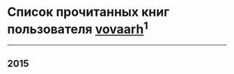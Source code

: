 # Список прочитанных книг пользователя [vovaarh](http://vk.com/id2518026)<sup>1</sup>
---

## 2015




